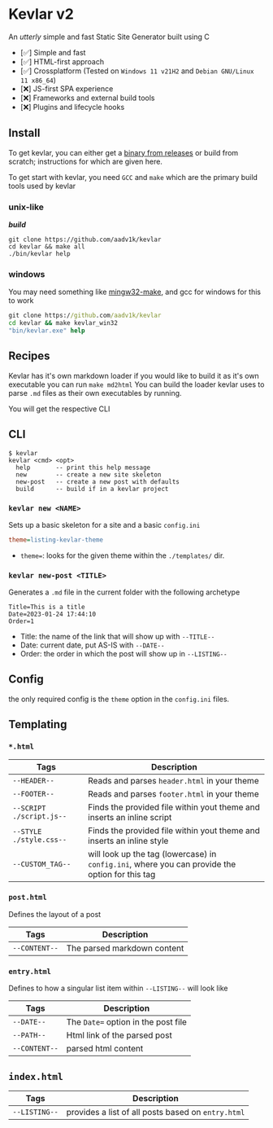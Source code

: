 # Kevlar v2

An _utterly_ simple and fast Static Site Generator built using C

- [✅] Simple and fast
- [✅] HTML-first approach
- [✅] Crossplatform (Tested on `Windows 11 v21H2` and `Debian GNU/Linux 11 x86_64`)
- [❌] JS-first SPA experience
- [❌] Frameworks and external build tools
- [❌] Plugins and lifecycle hooks

## Install

To get kevlar, you can either get a [binary from releases](https://github.com/Aadv1k/kevlar/releases/latest) or build from scratch; instructions for which are given here.

To get start with kevlar, you need `GCC` and `make` which are the primary build tools used by kevlar

### unix-like

**_build_**

```shell
git clone https://github.com/aadv1k/kevlar
cd kevlar && make all
./bin/kevlar help
```

### windows

You may need something like [mingw32-make](https://sourceforge.net/projects/mingw/files/MinGW/Extension/make/mingw32-make-3.80-3/), and gcc for windows for this to work

```cmd
git clone https://github.com/aadv1k/kevlar
cd kevlar && make kevlar_win32
"bin/kevlar.exe" help
```

## Recipes

Kevlar has it's own markdown loader if you would like to build it as it's own executable you can run `make md2html`
You can build the loader kevlar uses to parse `.md` files as their own executables by running.

You will get the respective CLI

## CLI

```shell
$ kevlar
kevlar <cmd> <opt>
  help       -- print this help message
  new        -- create a new site skeleton
  new-post   -- create a new post with defaults
  build      -- build if in a kevlar project
```

### `kevlar new <NAME>`

Sets up a basic skeleton for a site and a basic `config.ini`

```ini
theme=listing-kevlar-theme
```

- `theme=`: looks for the given theme within the `./templates/` dir.

### `kevlar new-post <TITLE>`

Generates a `.md` file in the current folder with the following archetype

```
Title=This is a title
Date=2023-01-24 17:44:10
Order=1
```

- Title: the name of the link that will show up with `--TITLE--`
- Date: current date, put AS-IS with `--DATE--`
- Order: the order in which the post will show up in `--LISTING--`

## Config

the only required config is the `theme` option in the `config.ini` files.

## Templating

### `*.html`

| Tags                     | Description                                                                                     |
| ------------------------ | ----------------------------------------------------------------------------------------------- |
| `--HEADER--`             | Reads and parses `header.html` in your theme                                                    |
| `--FOOTER--`             | Reads and parses `footer.html` in your theme                                                    |
| `--SCRIPT ./script.js--` | Finds the provided file within yout theme and inserts an inline script                          |
| `--STYLE ./style.css--`  | Finds the provided file within yout theme and inserts an inline style                           |
| `--CUSTOM_TAG--`         | will look up the tag (lowercase) in `config.ini`, where you can provide the option for this tag |

### `post.html`

Defines the layout of a post

| Tags          | Description                 |
| ------------- | --------------------------- |
| `--CONTENT--` | The parsed markdown content |

### `entry.html`

Defines to how a singular list item within `--LISTING--` will look like

| Tags          | Description                         |
| ------------- | ----------------------------------- |
| `--DATE--`    | The `Date=` option in the post file |
| `--PATH--`    | Html link of the parsed post        |
| `--CONTENT--` | parsed html content                 |

## `index.html`

| Tags          | Description                                        |
| ------------- | -------------------------------------------------- |
| `--LISTING--` | provides a list of all posts based on `entry.html` |

